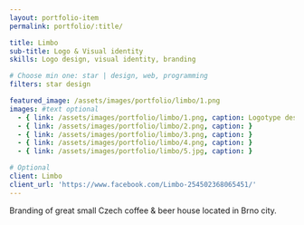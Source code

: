 ```yaml
---
layout: portfolio-item
permalink: portfolio/:title/

title: Limbo
sub-title: Logo & Visual identity
skills: Logo design, visual identity, branding

# Choose min one: star | design, web, programming
filters: star design

featured_image: /assets/images/portfolio/limbo/1.png
images: #text optional
  - { link: /assets/images/portfolio/limbo/1.png, caption: Logotype design}
  - { link: /assets/images/portfolio/limbo/2.png, caption: }
  - { link: /assets/images/portfolio/limbo/3.png, caption: }
  - { link: /assets/images/portfolio/limbo/4.png, caption: }
  - { link: /assets/images/portfolio/limbo/5.jpg, caption: }

# Optional
client: Limbo
client_url: 'https://www.facebook.com/Limbo-254502368065451/'
---
```

Branding of great small Czech coffee & beer house located in Brno city.
